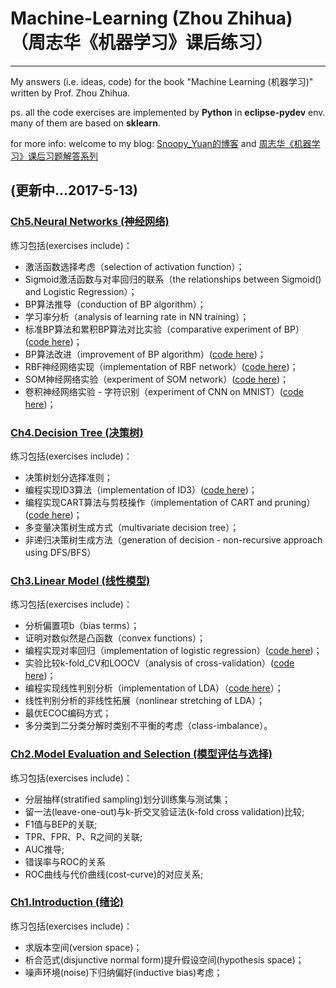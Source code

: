 # Machine-Learning (Zhou Zhihua)（周志华《机器学习》课后练习）
-----
My answers (i.e. ideas, code) for the book "Machine Learning (机器学习)" written by Prof. Zhou Zhihua.

ps. all the code exercises are implemented by **Python** in **eclipse-pydev** env. many of them are based on **sklearn**.

for more info: welcome to my blog: [Snoopy_Yuan的博客](http://blog.csdn.net/snoopy_yuan) and [周志华《机器学习》课后习题解答系列](http://blog.csdn.net/snoopy_yuan/article/details/62045353)

(更新中...2017-5-13)
----

### [Ch5.Neural Networks (神经网络)](./ch5_neural_networks/) ###

练习包括(exercises include)：

- 激活函数选择考虑（selection of activation function）；
- Sigmoid激活函数与对率回归的联系（the relationships between Sigmoid() and Logistic Regression）；
- BP算法推导（conduction of BP algorithm）；
- 学习率分析（analysis of learning rate in NN training）；
- 标准BP算法和累积BP算法对比实验（comparative experiment of BP）([code here](./ch5_neural_networks/5.5_BP/))；
- BP算法改进（improvement of BP algorithm）([code here](./ch5_neural_networks/5.6_BP_improve/))；
- RBF神经网络实现（implementation of RBF network）([code here](./ch5_neural_networks/5.7_RBF_BP/))；
- SOM神经网络实验（experiment of SOM network）([code here](./ch5_neural_networks/5.8_SOM/))；
- 卷积神经网络实验 - 字符识别（experiment of CNN on MNIST）([code here](./ch5_neural_networks/5.10_CNN/))；

### [Ch4.Decision Tree (决策树)](./ch4_decision_tree/) ###

练习包括(exercises include)：

- 决策树划分选择准则；
- 编程实现ID3算法（implementation of ID3）([code here](./ch4_decision_tree/4.3_ID3/))；
- 编程实现CART算法与剪枝操作（implementation of CART and pruning）([code here](./ch4_decision_tree/4.4_CART/))；
- 多变量决策树生成方式（multivariate decision tree）；
- 非递归决策树生成方法（generation of decision - non-recursive approach using DFS/BFS）

### [Ch3.Linear Model (线性模型)](./ch3_linear_model/) ###

练习包括(exercises include)：

- 分析偏置项b（bias terms）；
- 证明对数似然是凸函数（convex functions）；
- 编程实现对率回归（implementation of logistic regression）([code here](./ch3_linear_model/3.3_logistic_regression_watermelon/))；
- 实验比较k-fold_CV和LOOCV（analysis of cross-validation）([code here](./ch3_linear_model/3.4_cross_validation/))；
- 编程实现线性判别分析（implementation of LDA）（[code here](./ch3_linear_model/3.5_LDA/)）；
- 线性判别分析的非线性拓展（nonlinear stretching of LDA）；
- 最优ECOC编码方式；
- 多分类到二分类分解时类别不平衡的考虑（class-imbalance）。

### [Ch2.Model Evaluation and Selection (模型评估与选择)](./ch2_model_evaluation_and_selection/) ###

练习包括(exercises include)：

- 分层抽样(stratified sampling)划分训练集与测试集；
- 留一法(leave-one-out)与k-折交叉验证法(k-fold cross validation)比较;
- F1值与BEP的关联;
- TPR、FPR、P、R之间的关联;
- AUC推导;
- 错误率与ROC的关系
- ROC曲线与代价曲线(cost-curve)的对应关系;

### [Ch1.Introduction (绪论)](./ch1_introduction/) ###

练习包括(exercises include)：

- 求版本空间(version space)；
- 析合范式(disjunctive normal form)提升假设空间(hypothesis space)；
- 噪声环境(noise)下归纳偏好(inductive bias)考虑；





